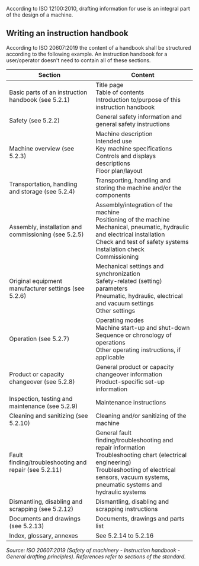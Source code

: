 According to ISO 12100:2010, drafting information for use is an integral part of the design of a machine. 
## Writing an instruction handbook

According to ISO 20607:2019 the content of a handbook shall be structured according to the following example. An instruction handbook for a user/operator doesn't need to contain all of these sections.

| Section                                                 | Content                                                                                                                                                                                                             |
| ------------------------------------------------------- | ------------------------------------------------------------------------------------------------------------------------------------------------------------------------------------------------------------------- |
| Basic parts of an instruction<br>handbook (see 5.2.1)   | Title page<br>Table of contents<br>Introduction to/purpose of this instruction handbook                                                                                                                             |
| Safety (see 5.2.2)                                      | General safety information and general safety instructions                                                                                                                                                          |
| Machine overview (see 5.2.3)                            | Machine description<br>Intended use<br>Key machine specifications<br>Controls and displays descriptions<br>Floor plan/layout                                                                                        |
| Transportation, handling<br>and storage (see 5.2.4)     | Transporting, handling and storing the machine and/or the components                                                                                                                                                |
| Assembly, installation and<br>commissioning (see 5.2.5) | Assembly/integration of the machine<br>Positioning of the machine<br>Mechanical, pneumatic, hydraulic and electrical installation<br>Check and test of safety systems<br>Installation check<br>Commissioning        |
| Original equipment manufacturer settings (see 5.2.6)    | Mechanical settings and synchronization<br>Safety-related (setting) parameters<br>Pneumatic, hydraulic, electrical and vacuum settings<br>Other settings                                                            |
| Operation (see 5.2.7)                                   | Operating modes<br>Machine start-up and shut-down<br>Sequence or chronology of operations<br>Other operating instructions, if applicable                                                                            |
| Product or capacity changeover (see 5.2.8)              | General product or capacity changeover information<br>Product-specific set-up information                                                                                                                           |
| Inspection, testing and<br>maintenance (see 5.2.9)      | Maintenance instructions                                                                                                                                                                                            |
| Cleaning and sanitizing (see 5.2.10)                    | Cleaning and/or sanitizing of the machine                                                                                                                                                                           |
| Fault finding/troubleshooting and repair (see 5.2.11)   | General fault finding/troubleshooting and repair information<br>Troubleshooting chart (electrical engineering)<br>Troubleshooting of electrical sensors, vacuum systems, pneumatic systems and<br>hydraulic systems |
| Dismantling, disabling and<br>scrapping (see 5.2.12)    | Dismantling, disabling and scrapping instructions                                                                                                                                                                   |
| Documents and drawings (see 5.2.13)                     | Documents, drawings and parts list                                                                                                                                                                                  |
| Index, glossary, annexes                                | See 5.2.14 to 5.2.16                                                                                                                                                                                                |

*Source: ISO 20607:2019 (Safety of machinery - Instruction handbook - General drafting principles). References refer to sections of the standard.*

